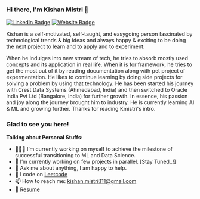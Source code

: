 ### Hi there, I'm Kishan Mistri 👋

[![Linkedin Badge](https://img.shields.io/badge/-LinkedIn-0e76a8?style=flat-square&logo=Linkedin&logoColor=white)](https://www.linkedin.com/in/kishan-mistri/)
[![Website Badge](https://img.shields.io/badge/Website-3b5998?style=flat-square&logo=google-chrome&logoColor=white)](https://nirmabitkishan111.wordpress.com/)

Kishan is a self-motivated, self-taught, and easygoing person fascinated by technological trends & big ideas and always happy & exciting to be doing the next project to learn and to apply and to experiment.

When he indulges into new stream of tech, he tries to absorb mostly used concepts and its application in real life. When it is for framework, he tries to get the most out of it by reading documentation along with pet project of expermentation. He likes to continue learning by doing side projects for solving a problem by using that technology. 
He has been started his journey with Crest Data Systems (Ahmedabad, India) and then switched to Oracle India Pvt Ltd (Bangalore, India) for further growth. In essence, his passion and joy along the journey brought him to industry. He is currently learning AI & ML and growing further. Thanks for reading Kmistri's intro. 

### Glad to see you here! 

**Talking about Personal Stuffs:**

- 👨🏻‍💻 I’m currently working on myself to achieve the milestone of successful transitioning to ML and Data Science.
- 🚀 I’m currently working on few projects in parallel. [Stay Tuned..!]
- 💬 Ask me about anything, I am happy to help.
- 📝 I code on [Leetcode](https://leetcode.com/kmistri/)
- 📫 How to reach me: kishan.mistri.111@gmail.com
- 📝 [Resume](https://drive.google.com/file/d/1etaCwOFlTbQS2Ko21aaokjFZhpjb9ODJ/view?usp=sharing)

</br>
